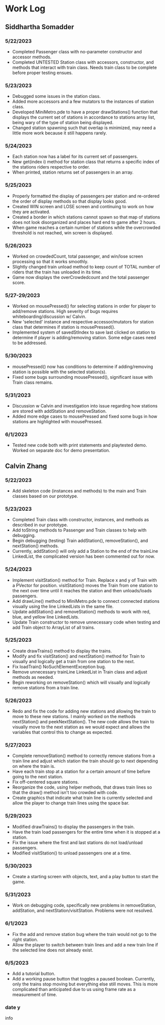 # Work Log

## Siddhartha Somadder

### 5/22/2023

- Completed Passenger class with no-parameter constructor and accessor methods.
- Completed UNTESTED Station class with accessors, constructor, and methods that interact with train class. Needs train class to be complete before proper testing ensues.

### 5/23/2023

- Debugged some issues in the station class.
- Added more accessors and a few mutators to the instances of station class.
- Developed MiniMetro.pde to have a proper drawStations() function that displays the current set of stations in accordance to stations array list, being wary of the type of station being displayed.
- Changed station spawning such that overlap is minimized, may need a little more work because it still happens rarely.

### 5/24/2023

- Each station now has a label for its current set of passengers.
- New get(index i) method for station class that returns a specific index of the stations riders respective to order.
- When printed, station returns set of passengers in an array.

### 5/25/2023
- Properly formatted the display of passengers per station and re-ordered the order of display methods so that display looks good.
- Created WIN screen and LOSE screen and continuing to work on how they are activated.
- Created a border in which stations cannot spawn so that map of stations does not look disorganized and places hard end to game after 2 hours.
- When game reaches a certain number of stations while the overcrowded threshold is not reached, win screen is displayed.

### 5/26/2023
- Worked on crowdedCount, total passenger, and win/lose screen processing so that it works smoothly.
- Slightly changed train unload method to keep count of TOTAL number of riders that the train has unloaded in its time.
- Game now displays the overCrowdedcount and the total passenger score.

### 5/27-29/2023
- Worked on mousePressed() for selecting stations in order for player to add/remove stations. High severity of bugs requires whiteboarding/discussion w/ Calvin.
- New 'selected' instance and respective accessor/mutators for station class that determines if station is mousePressed().
- Implemented system of savedStIndex to save last clicked on station to determine if player is adding/removing station. Some edge cases need to be addressed.

### 5/30/2023
- mousePressed() now has conditions to determine if adding/removing station is possible with the selected station(s).
- Fixed some bugs surrounding mousePressed(), significant issue with Train class remains.

### 5/31/2023
- Discussion w Calvin and investigation into issue regarding how stations are stored with addStation and removeStation.
- Added more edge cases to mousePressed and fixed some bugs in how stations are highlighted with mousePressed.

### 6/1/2023
- Tested new code both with print statements and playtested demo. Worked on separate doc for demo presentation.


## Calvin Zhang

### 5/22/2023

- Add skeleton code (instances and methods) to the main and Train classes based on our prototype.

### 5/23/2023

- Completed Train class with constructor, instances, and methods as described in our prototype.
- Add toString methods to Passenger and Train classes to help with debugging.
- Begin debugging (testing) Train addStation(), removeStation(), and nextStation() methods.
- Currently, addStation() will only add a Station to the end of the trainLine LinkedList, the complicated version has been commented out for now.

### 5/24/2023
- Implement visitStation() method for Train. Replace x and y of Train with a PVector for position. visitStation() moves the Train from one station to the next over time until it reaches the station and then unloads/loads passengers.
- Add drawLine() method to MiniMetro.pde to connect connected stations visually using the line LinkedLists in the same file.
- Update addStation() and removeStation() methods to work with red, blue, and yellow line LinkedLists.
- Update Train constructor to remove unnecessary code when testing and add Train object to ArrayList of all trains.

### 5/25/2023

- Create drawTrains() method to display the trains.
- Modify and fix visitStation() and nextStation() method for Train to visually and logically get a train from one station to the next.
- Fix loadTrain() NoSuchElementException bug.
- Remove unnecessary trainLine LinkedList in Train class and adjust methods as needed.
- Begin reworking on removeStation() which will visually and logically remove stations from a train line.

### 5/26/2023

- Redo and fix the code for adding new stations and allowing the train to move to these new stations. I mainly worked on the methods nextStation() and peekNextStation(). The new code allows the train to visually move to the next station as we would expect and allows the variables that control this to change as expected.

### 5/27/2023

- Complete removeStation() method to correctly remove stations from a train line and adjust which station the train should go to next depending on where the train is.
- Have each train stop at a station for a certain amount of time before going to the next station.
- Fix off-centered square stations.
- Reorganize the code, using helper methods, that draws train lines so that the draw() method isn't too crowded with code.
- Create graphics that indicate what train line is currently selected and allow the player to change train lines using the space bar.

### 5/29/2023

- Modified drawTrains() to display the passengers in the train.
- Have the train load passengers for the entire time when it is stopped at a station.
- Fix the issue where the first and last stations do not load/unload passengers.
- Modified visitStation() to unload passengers one at a time.

### 5/30/2023

- Create a starting screen with objects, text, and a play button to start the game.

### 5/31/2023

- Work on debugging code, specifically new problems in removeStation, addStation, and nextStation/visitStation. Problems were not resolved.

### 6/1/2023

- Fix the add and remove station bug where the train would not go to the right station.
- Allow the player to switch between train lines and add a new train line if the selected line does not already exist.

### 6/5/2023

- Add a tutorial button.
- Add a working pause button that toggles a paused boolean. Currently, only the trains stop moving but everything else still moves. This is more complicated than anticipated due to us using frame rate as a measurement of time.

### date y

info
